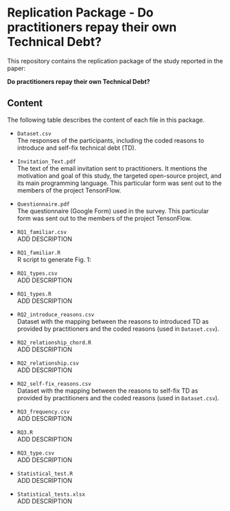 # Replication Package - **Do practitioners repay their own Technical Debt?**

This repository contains the replication package of the study reported in the paper:

**Do practitioners repay their own Technical Debt?**


## Content

The following table describes the content of each file in this package.

- `Dataset.csv`\
  The responses of the participants, including the coded reasons to introduce and self-fix technical debt (TD).

- `Invitation_Text.pdf`\
  The text of the email invitation sent to practitioners. It mentions the motivation and goal of this study, the targeted open-source project, and its main programming language. This particular form was sent out to the members of the project TensonFlow.

- `Questionnaire.pdf`\
  The questionnaire (Google Form) used in the survey. This particular form was sent out to the members of the project TensonFlow.

- `RQ1_familiar.csv`\
  ADD DESCRIPTION

- `RQ1_familiar.R`\
  R script to generate Fig. 1: 

- `RQ1_types.csv`\
  ADD DESCRIPTION

- `RQ1_types.R`\
  ADD DESCRIPTION

- `RQ2_introduce_reasons.csv`\
  Dataset with the mapping between the reasons to introduced TD as provided by practitioners and the coded reasons (used in `Dataset.csv`).

- `RQ2_relationship_chord.R`\
  ADD DESCRIPTION

- `RQ2_relationship.csv`\
  ADD DESCRIPTION

- `RQ2_self-fix_reasons.csv`\
  Dataset with the mapping between the reasons to self-fix TD as provided by practitioners and the coded reasons (used in `Dataset.csv`).

- `RQ3_frequency.csv`\
  ADD DESCRIPTION

- `RQ3.R`\
  ADD DESCRIPTION

- `RQ3_type.csv`\
  ADD DESCRIPTION

- `Statistical_test.R`\
  ADD DESCRIPTION

- `Statistical_tests.xlsx`\
  ADD DESCRIPTION
